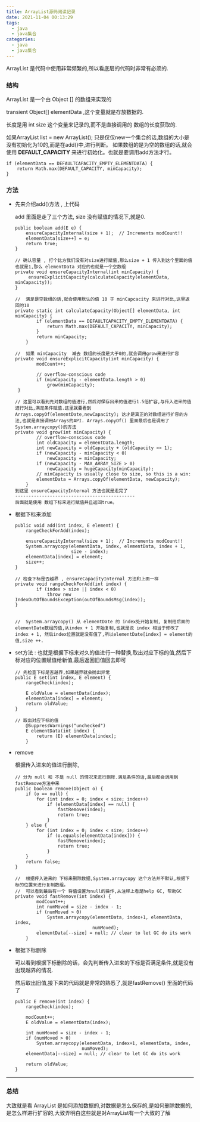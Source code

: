 ```yaml
---
title: ArrayList源码阅读记录
date: 2021-11-04 00:13:29
tags: 
  - java
  - java集合
categories:
  - java
  - java集合
---
```




ArrayList 是代码中使用非常频繁的,所以看底层的代码时非常有必须的.

### 结构

 ArrayList 是一个由 Object [] 的数组来实现的

 transient Object[] elementData ,这个变量就是存放数据的.

 长度是用 int size 这个变量来记录的,而不是直接调用的 数组的长度获取的.



 如果ArrayList list = new ArrayList(); 只是仅仅new一个集合的话,数组的大小是没有初始化为10的,而是在add()中,进行判断。 如果数组的是为空的数组的话,就会使用 **DEFAULT_CAPACITY** 来进行初始化。也就是要调用add方法才行。

```
if (elementData == DEFAULTCAPACITY_EMPTY_ELEMENTDATA) {
    return Math.max(DEFAULT_CAPACITY, minCapacity);
}
```

### 方法

- 先来介绍add()方法 , 上代码

  add 里面是走了三个方法, size 没有赋值的情况下,就是0.

  ```
  public boolean add(E e) {
      ensureCapacityInternal(size + 1);  // Increments modCount!!
      elementData[size++] = e;
      return true;
  }
  
  // 确认容量 , 打个比方我们没有对size进行赋值,那么size + 1 传入到这个里面的值也就是1,那么 elementData 对应的也就是一个空数组
  private void ensureCapacityInternal(int minCapacity) {
       ensureExplicitCapacity(calculateCapacity(elementData, minCapacity));
  }
  
  //  满足是空数组的话,就会使用默认的值 10 于 minCapcacity 来进行对比,这里返回的10
  private static int calculateCapacity(Object[] elementData, int minCapacity) {
          if (elementData == DEFAULTCAPACITY_EMPTY_ELEMENTDATA) {
              return Math.max(DEFAULT_CAPACITY, minCapacity);
          }
          return minCapacity;
      }
  
  //  如果 minCapacity  减去 数组的长度是大于0的,就会调用grow来进行扩容
  private void ensureExplicitCapacity(int minCapacity) {
          modCount++;
  
          // overflow-conscious code
          if (minCapacity - elementData.length > 0)
              grow(minCapacity);
   }
  
  // 这里可以看到先对数组的值进行,然后对保存出来的值进行1.5倍扩容,与传入进来的值进行对比,满足条件赋值.这里就要看到 Arrays.copyOf(elementDate,newCapacity); 这才是真正的对数组进行扩容的方法,也就是直接调用Arrays的API. Arrays.copyOf() 里面最后也是调用了 System.arraycopy()的方法
  private void grow(int minCapacity) {
          // overflow-conscious code
          int oldCapacity = elementData.length;
          int newCapacity = oldCapacity + (oldCapacity >> 1);
          if (newCapacity - minCapacity < 0)
              newCapacity = minCapacity;
          if (newCapacity - MAX_ARRAY_SIZE > 0)
              newCapacity = hugeCapacity(minCapacity);
          // minCapacity is usually close to size, so this is a win:
          elementData = Arrays.copyOf(elementData, newCapacity);
      }
  到这里 ensureCapacityInternal 方法也就是走完了
  ---------------------------------------------
  后面就是使用 数组下标来进行赋值并且返回true。
  ```





- 根据下标来添加

  ```
  public void add(int index, E element) {
      rangeCheckForAdd(index);
  
      ensureCapacityInternal(size + 1);  // Increments modCount!!
      System.arraycopy(elementData, index, elementData, index + 1,
                       size - index);
      elementData[index] = element;
      size++;
  }
  
  // 检查下标是否越界 , ensureCapacityInternal 方法和上面一样
  private void rangeCheckForAdd(int index) {
          if (index > size || index < 0)
              throw new IndexOutOfBoundsException(outOfBoundsMsg(index));
  }
  
  
  //  System.arraycopy() 从 elementDate 的 index处开始复制, 复制给后面的elementDate数组的值,从index + 1 开始复制,也就是说 index 相当于修改了 index + 1, 然后index位置就是没有值了,所以elementDate[index] = element的值,size ++.
  ```

- set方法 : 也就是根据下标来对久的值进行一种替换,取出对应下标的值,然后下标对应的位置赋值给新值,最后返回旧值回去即可

  ```
  // 先检查下标是否越界,如果越界就会抛出异常
  public E set(int index, E element) {
      rangeCheck(index);
  
      E oldValue = elementData(index);
      elementData[index] = element;
      return oldValue;
  }
  
  // 取出对应下标的值
      @SuppressWarnings("unchecked")
      E elementData(int index) {
          return (E) elementData[index];
      }
  ```

- remove

  根据传入进来的值进行删除,

  ```
  // 分为 null 和 不是 null 的情况来进行删除.满足条件的话,最后都会调用到 fastRemove方法中来
  public boolean remove(Object o) {
      if (o == null) {
          for (int index = 0; index < size; index++)
              if (elementData[index] == null) {
                  fastRemove(index);
                  return true;
              }
      } else {
          for (int index = 0; index < size; index++)
              if (o.equals(elementData[index])) {
                  fastRemove(index);
                  return true;
              }
      }
      return false;
  }
  
  //  根据传入进来的 下标来删除数据,System.arraycopy 这个方法并不默认,根据下标的位置来进行复制数组。
  //  可以看到最后有一个 将值设置为null的操作,从注释上看是help GC, 帮助GC
  private void fastRemove(int index) {
          modCount++;
          int numMoved = size - index - 1;
          if (numMoved > 0)
              System.arraycopy(elementData, index+1, elementData, index,
                               numMoved);
          elementData[--size] = null; // clear to let GC do its work
      }
  ```

- 根据下标删除

  可以看到根据下标删除的话，会先判断传入进来的下标是否满足条件,就是没有出现越界的情况.

  然后取出旧值,接下来的代码就是非常的熟悉了,就是fastRemove() 里面的代码了

  ```
  public E remove(int index) {
      rangeCheck(index);
    
      modCount++;
      E oldValue = elementData(index);
    
      int numMoved = size - index - 1;
      if (numMoved > 0)
          System.arraycopy(elementData, index+1, elementData, index,
                           numMoved);
      elementData[--size] = null; // clear to let GC do its work
    
      return oldValue;
  }
  ```

------

### 总结

大致就是看 ArrayList 是如何添加数据的,对数据是怎么保存的,是如何删除数据的,是怎么样进行扩容的,大致弄明白这些就是对ArrayList有一个大致的了解

